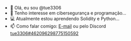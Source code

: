 - 👋 Olá, eu sou @tue3306  
- 👀 Tenho interesse em cibersegurança e programação...  
- 💻 Atualmente estou aprendendo Solidity e Python... 
- 📫 Como falar comigo: [E-mail](mailto:hoffmann3701@gmail.com) ou pelo Discord [tue3306#462096298775150592](https://discord.com/users/462096298775150592)
